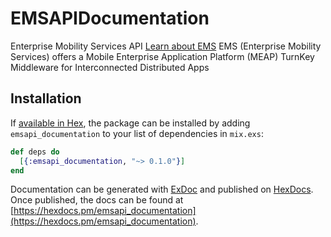 # EMSAPIDocumentation

Enterprise Mobility Services API      [Learn about EMS](https://www.embarcadero.com/products/rad-studio/enterprise-mobility-services)      EMS (Enterprise Mobility Services) offers a Mobile Enterprise Application Platform (MEAP)      TurnKey Middleware for Interconnected Distributed Apps

## Installation

If [available in Hex](https://hex.pm/docs/publish), the package can be installed
by adding `emsapi_documentation` to your list of dependencies in `mix.exs`:

```elixir
def deps do
  [{:emsapi_documentation, "~> 0.1.0"}]
end
```

Documentation can be generated with [ExDoc](https://github.com/elixir-lang/ex_doc)
and published on [HexDocs](https://hexdocs.pm). Once published, the docs can
be found at [https://hexdocs.pm/emsapi_documentation](https://hexdocs.pm/emsapi_documentation).
